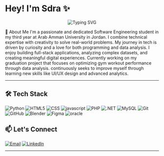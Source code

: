 # Hey! I'm  Sdra ✨
<div align="center">
<img src="https://readme-typing-svg.herokuapp.com?font=Fira+Code&size=24&duration=2500&pause=1000&color=FF6B9D&center=true&vCenter=true&width=600&lines=Software+Engineering+Student;Data+Analytics+Enthusiast;Full-Stack+Developer;UI%2FUX+Design+Learner;Creative+Problem+Solver" alt="Typing SVG" />
</div>

👋 About Me
I'm a passionate and dedicated Software Engineering student in my third year at Arab Amman University in Jordan. I combine technical expertise with creativity to solve real-world problems.
My journey in tech is driven by curiosity and a love for both programming and data analysis. I enjoy building full-stack applications, analyzing complex datasets, and creating meaningful digital experiences. Currently working on my graduation project that focuses on optimizing gym workout performance through data analysis.
continuously seeks to improve myself through learning new skills like UI/UX design and advanced analytics.

---

## 🛠️ Tech Stack

![Python](https://img.shields.io/badge/-Python-3776AB?style=flat-square&logo=python&logoColor=white)
![HTML5](https://img.shields.io/badge/-HTML5-E34F26?style=flat-square&logo=html5&logoColor=white)
![CSS](https://img.shields.io/badge/-CSS-1572B6?style=flat-square&logo=css&logoColor=white)
![javascript](https://img.shields.io/badge/-javascript-F24E1E?style=flat-square&logo=javascript&logoColor=white)
![PHP](https://img.shields.io/badge/-PHP-777BB4?style=flat-square&logo=php&logoColor=white)
![.NET](https://img.shields.io/badge/-.NET-512BD4?style=flat-square&logo=dotnet&logoColor=white)
![MySQL](https://img.shields.io/badge/-MySQL-4479A1?style=flat-square&logo=mysql&logoColor=white)
![Git](https://img.shields.io/badge/-Git-F05032?style=flat-square&logo=git&logoColor=white)
![GitHub](https://img.shields.io/badge/-GitHub-181717?style=flat-square&logo=github&logoColor=white)
![Blender](https://img.shields.io/badge/-Blender-F5792A?style=flat-square&logo=blender&logoColor=white)
![Figma](https://img.shields.io/badge/-Figma-F24E1E?style=flat-square&logo=figma&logoColor=white)
![oracle](https://img.shields.io/badge/-oracle-F24E1E?style=flat-square&logo=oracle&logoColor=white)


## 📫 Let's Connect

[![Email](https://img.shields.io/badge/Email-FF6B9D?style=for-the-badge&logo=gmail&logoColor=white)](mailto:awamasdra@gmail.com)
[![LinkedIn](https://img.shields.io/badge/LinkedIn-00D9FF?style=for-the-badge&logo=linkedin&logoColor=white)](https://www.linkedin.com/in/sdra-awameh-3b1391326/)

---
